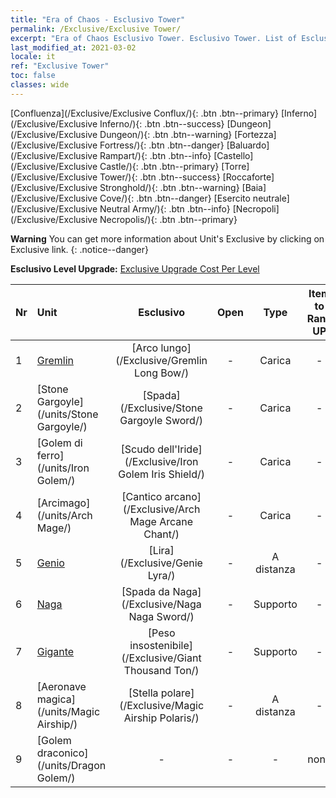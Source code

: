 ```yaml
---
title: "Era of Chaos - Esclusivo Tower"
permalink: /Exclusive/Exclusive Tower/
excerpt: "Era of Chaos Esclusivo Tower. Esclusivo Tower. List of Esclusivo Tower in Era of Chaos"
last_modified_at: 2021-03-02
locale: it
ref: "Exclusive Tower"
toc: false
classes: wide
---
```

 [Confluenza](/Exclusive/Exclusive Conflux/){: .btn .btn--primary} [Inferno](/Exclusive/Exclusive Inferno/){: .btn .btn--success} [Dungeon](/Exclusive/Exclusive Dungeon/){: .btn .btn--warning} [Fortezza](/Exclusive/Exclusive Fortress/){: .btn .btn--danger} [Baluardo](/Exclusive/Exclusive Rampart/){: .btn .btn--info} [Castello](/Exclusive/Exclusive Castle/){: .btn .btn--primary} [Torre](/Exclusive/Exclusive Tower/){: .btn .btn--success} [Roccaforte](/Exclusive/Exclusive Stronghold/){: .btn .btn--warning} [Baia](/Exclusive/Exclusive Cove/){: .btn .btn--danger} [Esercito neutrale](/Exclusive/Exclusive Neutral Army/){: .btn .btn--info} [Necropoli](/Exclusive/Exclusive Necropolis/){: .btn .btn--primary} 

**Warning** You can get more information about Unit's Exclusive by clicking on Exclusive link. 
{: .notice--danger}

 **Esclusivo Level Upgrade:** [Exclusive Upgrade Cost Per Level](/Exclusive/ExclusiveUpgradeCostPerLevel/)

  | Nr |         Unit        | Esclusivo | Open  |    Type   |  Item to Rank UP      |  Skin   |
  |:---|:--------------------|:-------------:|:-----:|:---------:|:---------------------:|:-------:|
  | 1  | [Gremlin](/units/Gremlin/) | [Arco lungo](/Exclusive/Gremlin Long Bow/) | - | Carica | - | - |
  | 2  | [Stone Gargoyle](/units/Stone Gargoyle/) | [Spada](/Exclusive/Stone Gargoyle Sword/) | - | Carica | - | - |
  | 3  | [Golem di ferro](/units/Iron Golem/) | [Scudo dell'Iride](/Exclusive/Iron Golem Iris Shield/) | - | Carica | - | - |
  | 4  | [Arcimago](/units/Arch Mage/) | [Cantico arcano](/Exclusive/Arch Mage Arcane Chant/) | - | Carica | - | - |
  | 5  | [Genio](/units/Genie/) | [Lira](/Exclusive/Genie Lyra/) | - | A distanza | - | - |
  | 6  | [Naga](/units/Naga/) | [Spada da Naga](/Exclusive/Naga Naga Sword/) | - | Supporto | - | - |
  | 7  | [Gigante](/units/Giant/) | [Peso insostenibile](/Exclusive/Giant Thousand Ton/) | - | Supporto | - | - |
  | 8  | [Aeronave magica](/units/Magic Airship/) | [Stella polare](/Exclusive/Magic Airship Polaris/) | - | A distanza | - | - |
  | 9  | [Golem draconico](/units/Dragon Golem/) | - | - | - | none | none |
